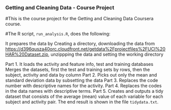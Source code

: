 ### Getting and Cleaning Data - Course Project  

#This is the course project for the Getting and Cleaning Data Coursera course. 

#The R script, `run_analysis.R`, does the following:  

It prepares the data by
Creating a directory, downloading the data from https://d396qusza40orc.cloudfront.net/getdata%2Fprojectfiles%2FUCI%20HAR%20Dataset.zip, unzippping the data and setting the working directory


Part 1. It loads the activity and feature info, test and training databases
 Merges the datasets, first the test and training sets by rows, then the subject, activity and data by column
Part 2.  Picks out only the mean and standard deviation data by subsetting the data
Part 3.  Replaces the code number with descriptive names for the activity. 
Part 4.  Replaces the codes in the data names with descriptive terms.
Part 5.  Creates and outputs a tidy dataset that consists of the average (mean) value of each variable for each subject and activity pair.  The end result is shown in the file `tidydata.txt`.

